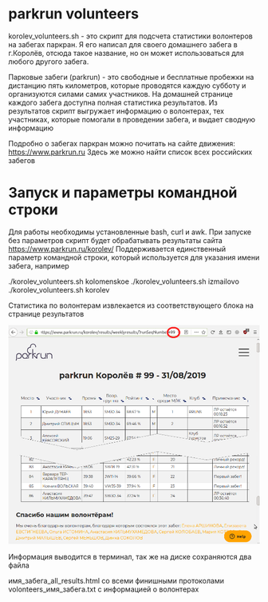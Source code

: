 # parkrun volunteers

korolev_volunteers.sh - это скрипт для подсчета статистики волонтеров на забегах паркран. Я его написал для своего домашнего забега в г.Королёв, отсюда такое название, но он может использоваться для любого другого забега. 

Парковые забеги (parkrun) - это свободные и бесплатные пробежки на дистанцию пять километров, которые проводятся каждую субботу и организуются силами самих участников. На домашней странице каждого забега доступна полная статистика результатов. Из результатов скрипт выгружает информацию о волонтерах, тех участниках, которые помогали в проведении забега, и выдает сводную информацию

Подробно о забегах паркран можно почитать на сайте движения: https://www.parkrun.ru Здесь же можно найти список всех российских забегов

# Запуск и параметры командной строки

Для работы необходимы установленные bash, curl и awk. При запуске без параметров скрипт будет обрабатывать результаты сайта https://www.parkrun.ru/korolev/ Поддерживается единственный параметр командной строки, который используется для указания имени забега, например 

./korolev_volunteers.sh kolomenskoe
./korolev_volunteers.sh izmailovo
./korolev_volunteers.sh korolev

Статистика по волонтерам извлекается из соответствующего блока на странице результатов

![Alt-результаты паркран Королев](parkrun_korolev.png "99-й забег")

Информация выводится в терминал, так же на диске сохраняются два файла

имя_забега_all_results.html со всеми финишными протоколами
volonteers_имя_забега.txt c информацией о волонтерах

